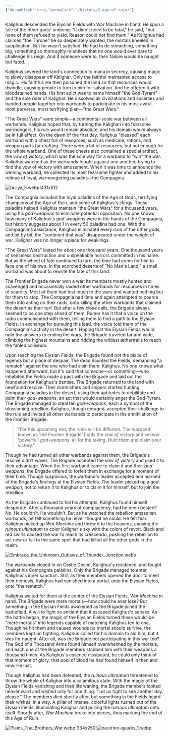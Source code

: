 ```yaml
---
{"dg-publish":true,"permalink":"/history/2-age-of-ruin/"}
---
```



Kalighus descended the Elysian Fields with War Machine in hand. He spun a tale of the other gods' undoing: "It didn't need to be fatal," he said, "but none of them refused to yield. Reason could not find them." As Kalighus had claimed "the Throne" he so desperately wanted, the mortals kneeled in supplication. But he wasn't satisfied. He had to do something, something big, something so thoroughly relentless that no one would ever dare to challenge his reign. And if someone were to, their failure would be naught but fated. 

Kalighus severed the land's connection to mana in secrecy, causing magic to slowly disappear off Kalighar. Only the faithful maintained access to magic. His faithful. He then poisoned the land so that resources would dwindle, causing people to turn to him for salvation. And he offered it with bloodstained hands. His first edict was to name himself "the God-Tyrant" and the sole ruler of Kalighar. He dissolved all civilizations and societies and banded people together into warbands to participate in his most awful, most perverse, most terrifying plan—"the Great Wars." 

"The Great Wars" were simple—a continental-scale war between all warbands. Kalighus hoped that, by turning the Kalighari into fearsome warmongers, his rule would remain absolute, and his domain would always be in full effect. On the dawn of the first day, Kalighus "blessed" each warband with a chest full of resources, such as medicine, rations, and weapon parts for crafting. There were a lot of resources, but not enough for the whole warband. One of these chests also contained a special artifact, the _vow of victory_, which was the sole way for a warband to "win" the war. Kalighus watched as the warbands fought against one another, trying to find the vow of victory with amusement. When it was time to announce the winning warband, he collected its most fearsome fighter and added to his retinue of loyal, warmongering paladins—the Compagnia.

![hu-ya_5.webp|431x512](/img/user/Content/Images/hu-ya_5.webp)
    
The Compagnia included the loyal paladins of the Age of Gods, terrifying champions of the Age of Ruin, and some of Kalighus's clergy. These paladins helped Kalighus maintain "the Great Wars" for a thousand years, using his _god-weapons_ to eliminate potential opposition. No one knows how many of Kalighus's _god-weapons_ were in the hands of the Compagnia, but history suggests about 1 in every 50 paladins had one. With the Compagnia's assistance, Kalighus eliminated every icon of the other gods, and bit by bit, the "continent that was" disappeared under the weight of war. Kalighar was no longer a place for weaklings. 

"The Great Wars" lasted for about one thousand years. One thousand years of senseless destruction and unspeakable horrors committed in his name. But as the wheel of fate continued to turn, the time had come for him to face one of his own. In the scorched deserts of "No Man's Land," a small warband was about to rewrite the fate of this land. 

The Frontier Brigade never won a war. Its members mostly hunted and scavenged and occasionally raided other warbands for resources in times of scarcity. Most of them had lost much to the wars and wanted nothing but for them to stop. The Compagnia had time and again attempted to coerce them into acting on their raids, onto killing the other warbands that claimed the desert as their turf. But after a few close calls, the Brigade always seemed to be one step ahead of them. Rumor has it that a voice on the radio communicated with them, telling them to find a path to the Elysian Fields. In exchange for pursuing this lead, the voice told them of the Compagnia's activity in the desert. Hoping that the Elysian Fields would hold the answers to ending the wars, the Brigade traveled far and wide, climbing the highest mountains and ridding the wildest æthertrails to reach the fabled coliseum.
    
Upon reaching the Elysian Fields, the Brigade found not the place of legends but a place of despair. The dead haunted the Fields, demanding "a rematch" against the one who had slain them: Kalighus. No one knows what happened afterward, but it's said that someone—or something—who inhabited the Fields made a pact with the Brigade and laid out the foundation for Kalighus's demise. The Brigade returned to the land with newfound resolve. Their skirmishers and snipers started hunting Compagnia paladins in the desert, using their aptitudes to debilitate and palm their _god-weapons_, an act that would certainly anger the God-Tyrant. The Brigade managed to steal ten _god-weapons_, each a symbol of the blossoming rebellion. Kalighus, though enraged, accepted their challenge to the rule and invited all other warbands to participate in the annihilation of the Frontier Brigade:

> "For this upcoming war, the rules will be different. The warband known as 'the Frontier Brigade' holds the *vow of victory* and several 'powerful' _god-weapons_, all for the taking. Hunt them and claim your victory."

Though he had turned all other warbands against them, the Brigade's resolve didn't waver. The Brigade accepted the _vow of victory_ and used it to their advantage. When the first warband came to claim it and their _god-weapons_, the Brigade offered to forfeit them in exchange for a moment of their time. Though suspicious, the warband's leader accepted and learned of the Brigade's findings at the Elysian Fields. The leader picked up a _god-weapon_, not to return it to Kalighus or to claim it for himself, but to join the rebellion.

As the Brigade continued to foil his attempts, Kalighus found himself desperate. After a thousand years of complacency, had he been bested? No. He couldn't. He wouldn't. But as he watched the rebellion amass ten warbands, he felt something he never thought he could. He felt fear. Kalighus picked up _War Machine_ and threw it to the heavens, causing the _ruinous ultimatum_ to color Kalighar's sky with the colors of revolt. Black and red swirls caused the war to reach its crescendo, pushing the rebellion to act now or fall to the same spell that had killed all the other gods in the realm. 

![Embrace_the_Unknown_Outlaws_of_Thunder_Junction.webp](/img/user/Content/Images/Embrace_the_Unknown_Outlaws_of_Thunder_Junction.webp)

The warbands closed in on Castle Decim, Kalighus's residence, and fought against his Compagnia paladins. Only the Brigade managed to enter Kalighus's inner sanctum. Still, as their members opened the door to meet their nemesis, Kalighus had vanished into a portal, onto the Elysian Fields, onto "the rematch." 

Kalighus waited for them at the center of the Elysian Fields, _War Machine_ in hand. The Brigade were mere mortals—how could he ever lose? But something in the Elysian Fields awakened as the Brigade joined the battlefield. A will to fight so ancient that it escaped Kalighus's senses. As the battle began, the magic of the Elysian Fields turned these would-be "mere mortals" into legends capable of matching Kalighus ten to one. Though he hit them and caused wounds no mortal should survive, the members kept on fighting. Kalighus called for his domain to aid him, but it was for naught. After all, was the Brigade not participating in this war too? The God of a Thousand Arms found himself overwhelmed by the mortals, and each one of the Brigade members stabbed him with their weapons a thousand times. As Kalighus's essence dissipated, he could only think of that moment of glory, that pool of blood he had found himself in then and now. He lost. 

Though Kalighus had been defeated, the _ruinous ultimatum_ threatened to throw the whole of Kalighar into a calamitous state. With the magic of the Elysian Fields vanishing and their life waning, the Brigade members looked heavenward and _wished_ only for one thing: "Let us fight to see another day, please." The members died shortly after, but something in the Fields heard their _wishes_, in a way. A pillar of intense, colorful lights rushed out of the Elysian Fields, illuminating Kalighar and pulling the _ruinous ultimatum_ onto itself. Shortly after, _War Machine_ broke into pieces, thus marking the end of this Age of Ruin.

![Plains_The_Brothers_War.webp|334x250](/img/user/Content/Images/Plains_The_Brothers_War.webp)!![neutrino-quarks_1.webp](/img/user/Content/Images/neutrino-quarks_1.webp)